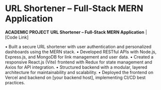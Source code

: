# URL Shortener – Full-Stack MERN Application

**ACADEMIC PROJECT**
**URL Shortener – Full-Stack MERN Application** | [Code Link]

• Built a secure URL shortener with user authentication and personalized dashboards using the MERN stack.
• Developed RESTful APIs with Node.js, Express.js, and MongoDB for link management and user data.
• Created a responsive React.js (Vite) frontend with Redux for state management and Axios for API integration.
• Structured backend with a modular, layered architecture for maintainability and scalability.
• Deployed the frontend on Vercel and backend on [your backend host], implementing CI/CD best practices.
